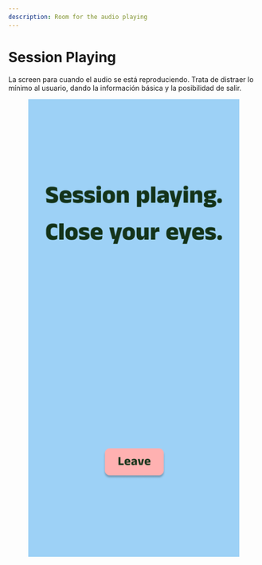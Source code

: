```yaml
---
description: Room for the audio playing
---
```


# Session Playing

La screen para cuando el audio se está reproduciendo. Trata de distraer lo mínimo al usuario, dando la información básica y la posibilidad de salir.

<figure><img src="../.gitbook/assets/Meditation playing.png" alt=""><figcaption></figcaption></figure>
